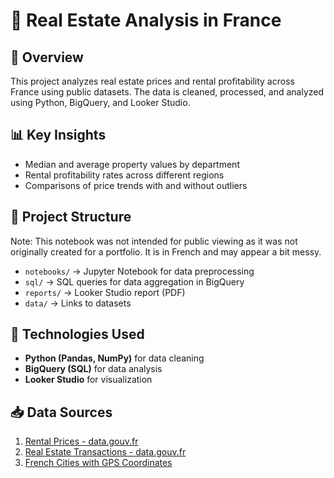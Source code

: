# 🏡 Real Estate Analysis in France

## 📌 Overview
This project analyzes real estate prices and rental profitability across France using public datasets. The data is cleaned, processed, and analyzed using Python, BigQuery, and Looker Studio.

## 📊 Key Insights
- Median and average property values by department
- Rental profitability rates across different regions
- Comparisons of price trends with and without outliers

## 📂 Project Structure
Note: This notebook was not intended for public viewing as it was not originally created for a portfolio. It is in French and may appear a bit messy.
- `notebooks/` → Jupyter Notebook for data preprocessing
- `sql/` → SQL queries for data aggregation in BigQuery
- `reports/` → Looker Studio report (PDF)
- `data/` → Links to datasets

## 🚀 Technologies Used
- **Python (Pandas, NumPy)** for data cleaning
- **BigQuery (SQL)** for data analysis
- **Looker Studio** for visualization

## 📥 Data Sources
1. [Rental Prices - data.gouv.fr](https://www.data.gouv.fr/fr/datasets/carte-des-loyers-indicateurs-de-loyers-dannonce-par-commune-en-2023/)
2. [Real Estate Transactions - data.gouv.fr](https://www.data.gouv.fr/fr/datasets/demandes-de-valeurs-foncieres-geolocalisees/)
3. [French Cities with GPS Coordinates](https://www.data.gouv.fr/fr/datasets/villes-de-france/#/information)
